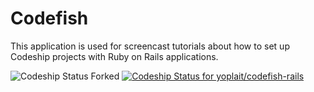 Codefish
======================

This application is used for screencast tutorials about how to set up Codeship projects with Ruby on Rails applications.

![Codeship Status](https://www.codeship.io/projects/f134ea80-0cd3-0131-8052-366ad2a83d89/status)
F o r k e d  
 [ ![Codeship Status for yoplait/codefish-rails](https://www.codeship.io/projects/39eb0bb0-e7a9-0131-49ed-560aad525726/status)](https://www.codeship.io/projects/25940)
